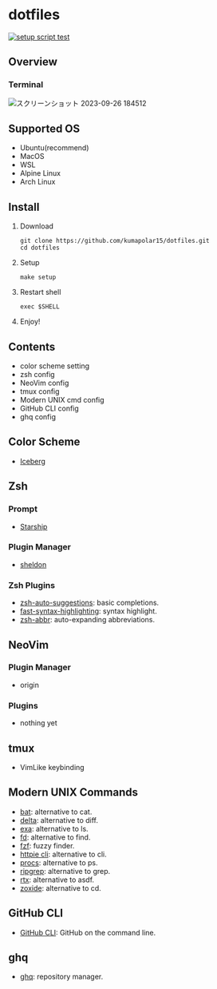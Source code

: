 # dotfiles

[![setup script test](https://github.com/kumapolar15/dotfiles/actions/workflows/setup-test.yml/badge.svg)](https://github.com/kumapolar15/dotfiles/actions/workflows/setup-test.yml)

## Overview

### Terminal

![スクリーンショット 2023-09-26 184512](https://github.com/kumapolar15/dotfiles/assets/129534535/b4c9d02c-f757-46c9-ae04-caee1a5c2ec1)

## Supported OS

- Ubuntu(recommend)
- MacOS
- WSL
- Alpine Linux
- Arch Linux

## Install

1. Download

   ```shell
   git clone https://github.com/kumapolar15/dotfiles.git
   cd dotfiles
   ```

2. Setup

   ```shell
   make setup
   ```

3. Restart shell

   ```shell
   exec $SHELL
   ```

4. Enjoy!

## Contents

- color scheme setting
- zsh config
- NeoVim config
- tmux config
- Modern UNIX cmd config
- GitHub CLI config
- ghq config

## Color Scheme

- [Iceberg](https://github.com/cocopon/iceberg.vim/tree/master)

## Zsh

### Prompt

- [Starship](https://github.com/starship/starship)

### Plugin Manager

- [sheldon](https://github.com/rossmacarthur/sheldon)

### Zsh Plugins

- [zsh-auto-suggestions](https://github.com/zsh-users/zsh-autosuggestions): basic completions.
- [fast-syntax-highlighting](https://github.com/zdharma-continuum/fast-syntax-highlighting): syntax highlight.
- [zsh-abbr](https://github.com/olets/zsh-abbr): auto-expanding abbreviations.

## NeoVim

### Plugin Manager

- origin

### Plugins

- nothing yet

## tmux

- VimLike keybinding

## Modern UNIX Commands

- [bat](https://github.com/sharkdp/bat): alternative to cat.
- [delta](https://github.com/dandavison/delta): alternative to diff.
- [exa](https://github.com/ogham/exa): alternative to ls.
- [fd](https://github.com/sharkdp/fd): alternative to find.
- [fzf](https://github.com/junegunn/fzf): fuzzy finder.
- [httpie cli](https://github.com/httpie/cli): alternative to cli.
- [procs](https://github.com/dalance/procs): alternative to ps.
- [ripgrep](https://github.com/BurntSushi/ripgrep): alternative to grep.
- [rtx](https://github.com/jdx/rtx): alternative to asdf.
- [zoxide](https://github.com/ajeetdsouza/zoxide): alternative to cd.

## GitHub CLI

- [GitHub CLI](https://github.com/cli/cli): GitHub on the command line.

## ghq

- [ghq](https://github.com/x-motemen/ghq): repository manager.
